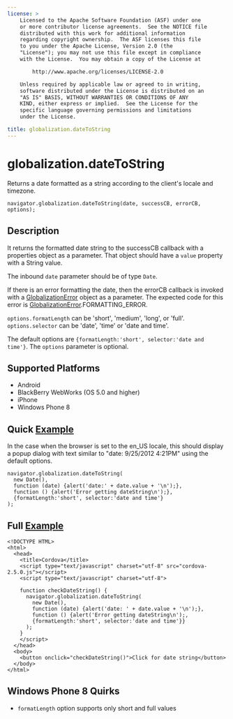 ```yaml
---
license: >
    Licensed to the Apache Software Foundation (ASF) under one
    or more contributor license agreements.  See the NOTICE file
    distributed with this work for additional information
    regarding copyright ownership.  The ASF licenses this file
    to you under the Apache License, Version 2.0 (the
    "License"); you may not use this file except in compliance
    with the License.  You may obtain a copy of the License at

        http://www.apache.org/licenses/LICENSE-2.0

    Unless required by applicable law or agreed to in writing,
    software distributed under the License is distributed on an
    "AS IS" BASIS, WITHOUT WARRANTIES OR CONDITIONS OF ANY
    KIND, either express or implied.  See the License for the
    specific language governing permissions and limitations
    under the License.

title: globalization.dateToString
---
```


globalization.dateToString
===========

Returns a date formatted as a string according to the client's locale and timezone.

    navigator.globalization.dateToString(date, successCB, errorCB, options);
    
Description
-----------

It returns the formatted date string to the successCB callback with a properties object as a parameter. That object should have a ``value`` property with a String value.

The inbound ``date`` parameter should be of type ``Date``.

If there is an error formatting the date, then the errorCB callback is invoked with a [GlobalizationError](GlobalizationError/globalizationerror.html) object as a parameter. The expected code for this error is [GlobalizationError](GlobalizationError/globalizationerror.html).FORMATTING\_ERROR.

`options.formatLength` can be 'short', 'medium', 'long', or 'full'.
`options.selector` can be 'date', 'time' or 'date and time'.

The default options are `{formatLength:'short', selector:'date and time'}`.
The `options` parameter is optional.


Supported Platforms
-------------------

- Android
- BlackBerry WebWorks (OS 5.0 and higher)
- iPhone
- Windows Phone 8

Quick [Example](../storage/storage.opendatabase.html)
-------------

In the case when the browser is set to the en\_US locale, this should display a popup dialog with text similar to "date: 9/25/2012 4:21PM" using the default options.

    navigator.globalization.dateToString(
      new Date(),
      function (date) {alert('date:' + date.value + '\n');},
      function () {alert('Error getting dateString\n');},
      {formatLength:'short', selector:'date and time'}
    );

Full [Example](../storage/storage.opendatabase.html)
------------

    <!DOCTYPE HTML>
    <html>
      <head>
        <title>Cordova</title>
        <script type="text/javascript" charset="utf-8" src="cordova-2.5.0.js"></script>
        <script type="text/javascript" charset="utf-8">
    
        function checkDateString() {
          navigator.globalization.dateToString(
            new Date(),
            function (date) {alert('date: ' + date.value + '\n');},
            function () {alert('Error getting dateString\n');,
            {formatLength:'short', selector:'date and time'}}
          );
        }
        </script>
      </head>
      <body>
        <button onclick="checkDateString()">Click for date string</button>
      </body>
    </html>


Windows Phone 8 Quirks
--------------
- `formatLength` option supports only short and full values
